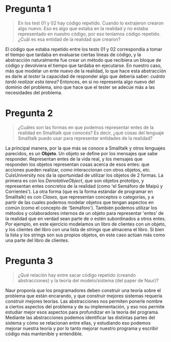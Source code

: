# Pregunta 1
> En los test 01 y 02 hay código repetido. Cuando lo extrajeron crearon algo nuevo. Eso es algo que estaba en la realidad y no estaba representado en nuestro código, por eso teníamos código repetido. ¿Cuál es esa entidad de la realidad que crearon?

El código que estaba repetido entre los tests 01 y 02 correspondía a tomar el tiempo que tardaba en evaluarse ciertas líneas de código, y la abstracción naturalmente fue crear un método que recibiera un bloque de código y devolviera el tiempo que tardaba en ejecutarse.
En nuestro caso, más que modelar un ente nuevo de la realidad, lo que hace esta abstracción es darle al _tester_ la capacidad de responder algo que debería saber: _cuánto tardó realizar esta tarea?_ Entonces, en sí no representa algo nuevo del dominio del problema, sino que hace que el tester se adecúe más a las necesidades del problema.

# Pregunta 2
> ¿Cuáles son las formas en que podemos representar entes de la realidad en Smalltalk que conocés? Es decir, ¿qué cosas del lenguaje Smalltalk puedo usar para representar entidades de la realidad?

La principal manera, por la que más se conoce a Smalltalk y otros lenguajes parecidos, es un **Objeto**. Un objeto se define por los mensajes que sabe responder. Representan entes de la vida real, y los mensajes que responden los objetos representan cosas acerca de esos entes: que acciones pueden realizar, como interaccionan con otros objetos, etc.
CuisUniversity nos da la oportunidad de utilizar los objetos de 2 formas. La primera es con los *DenotativeObject*, que son objetos prototipo, y representan entes concretos de la realidad (como 'el Semáforo de Maipú y Corrientes'). La otra forma (que es la forma estándar de programar en Smalltalk) es con *Clases*, que representan conceptos o categorías, y a partir de las cuales podemos modelar objetos que tengan aspectos en común (como el concepto de 'Semáforo').
También podemos utilizar los métodos y colaboradores internos de un objeto para representar 'entes' de la realidad que en verdad sean parte de o estén subordinados a otros entes. Por ejemplo, en este ejercicio modelamos un libro de clientes con un objeto, y los clientes del libro con una lista de *strings* que almacena el libro. Si bien la lista y los strings son sus propios objetos, en este caso actúan más como una parte del libro de clientes.

# Pregunta 3
> ¿Qué relación hay entre sacar código repetido (creando abstracciones) y la teoría del modelo/sistema (del paper de Naur)?

Naur proponía que los programadores deben construir una teoría sobre el problema que están encarando, y que construir mejores sistemas requería construír mejores teorías. Las abstracciones nos permiten ponerle nombre a ciertos aspectos del problema y de su implementación, y eso nos permite estudiar mejor esos aspectos para profundizar en la teoría del programa. Mediante las abstracciones podemos identificar las distintas partes del sistema y cómo se relacionan entre ellas, y estudiando eso podemos mejorar nuestra teoría y por lo tanto mejorar nuestro programa y escribir código más mantenible y entendible.